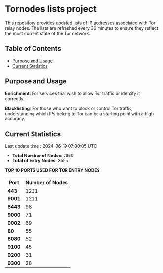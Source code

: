 # Tornodes lists project

This repository provides updated lists of IP addresses associated with Tor relay nodes. The lists are refreshed every 30 minutes to ensure they reflect the most current state of the Tor network.

## Table of Contents

- [Purpose and Usage](#purpose-and-usage)
- [Current Statistics](#current-statistics)


## Purpose and Usage

**Enrichment**: For services that wish to allow Tor traffic or identify it correctly.

**Blacklisting**: For those who want to block or control Tor traffic, understanding which IPs belong to Tor can be a starting point with a high accuracy.

## Current Statistics

Last update time : 2024-06-19 07:00:05 UTC

- **Total Number of Nodes**: 7950
- **Total of Entry Nodes**: 3595

**TOP 10 PORTS USED FOR TOR ENTRY NODES**

| **Port** | **Number of Nodes** |
|------|-----------------|
| **443**   | 1221  |
| **9001**   | 1211  |
| **8443**   | 98  |
| **9000**   | 71  |
| **9002**   | 69  |
| **80**   | 55  |
| **8080**   | 52  |
| **9100**   | 45  |
| **9200**   | 31  |
| **9300**   | 28  |

